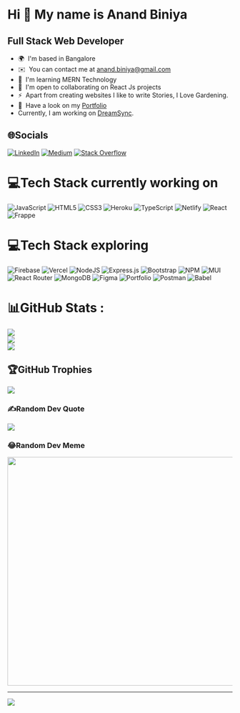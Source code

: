 Hi 👋 My name is Anand Biniya
=============================

Full Stack Web Developer
------------------------

* 🌍  I'm based in Bangalore
* ✉️  You can contact me at [anand.biniya@gmail.com](mailto:anand.biniya@gmail.com)
* 🧠  I'm learning MERN Technology
* 🤝  I'm open to collaborating on React Js projects
* ⚡  Apart from creating websites I like to write Stories, I Love Gardening.
* 🚀  Have a look on my [Portfolio](https://portfolio-anand-biniya-4hifxs4eo-anandbiniya-gmailcom.vercel.app/)
* <i class="fas fa-wrench"></i> Currently, I am working on [DreamSync](https://github.com/Anandbiniya/DreamSyncHub).






## 🌐Socials
[![LinkedIn](https://img.shields.io/badge/LinkedIn-%230077B5.svg?logo=linkedin&logoColor=white)](https://linkedin.com/in/anandbin) [![Medium](https://img.shields.io/badge/Medium-12100E?logo=medium&logoColor=white)](https://medium.com/@@corazonamith) [![Stack Overflow](https://img.shields.io/badge/-Stackoverflow-FE7A16?logo=stack-overflow&logoColor=white)](https://stackoverflow.com/users/anandcorazonamith) 



# 💻Tech Stack currently working on

![JavaScript](https://img.shields.io/badge/javascript-%23323330.svg?style=for-the-badge&logo=javascript&logoColor=%23F7DF1E)
![HTML5](https://img.shields.io/badge/html5-%23E34F26.svg?style=for-the-badge&logo=html5&logoColor=white)
![CSS3](https://img.shields.io/badge/css3-%231572B6.svg?style=for-the-badge&logo=css3&logoColor=white)
![Heroku](https://img.shields.io/badge/heroku-%23430098.svg?style=for-the-badge&logo=heroku&logoColor=white)
![TypeScript](https://img.shields.io/badge/typescript-%23007ACC.svg?style=for-the-badge&logo=typescript&logoColor=white)
![Netlify](https://img.shields.io/badge/netlify-%23000000.svg?style=for-the-badge&logo=netlify&logoColor=#00C7B7)
![React](https://img.shields.io/badge/react-%2320232a.svg?style=for-the-badge&logo=react&logoColor=%2361DAFB)
![Frappe](https://img.shields.io/badge/frappe-%236DB447.svg?style=for-the-badge&logo=frappe&logoColor=white)

# 💻Tech Stack exploring
![Firebase](https://img.shields.io/badge/firebase-%23039BE5.svg?style=for-the-badge&logo=firebase) ![Vercel](https://img.shields.io/badge/vercel-%23000000.svg?style=for-the-badge&logo=vercel&logoColor=white) ![NodeJS](https://img.shields.io/badge/node.js-6DA55F?style=for-the-badge&logo=node.js&logoColor=white) ![Express.js](https://img.shields.io/badge/express.js-%23404d59.svg?style=for-the-badge&logo=express&logoColor=%2361DAFB) ![Bootstrap](https://img.shields.io/badge/bootstrap-%23563D7C.svg?style=for-the-badge&logo=bootstrap&logoColor=white) ![NPM](https://img.shields.io/badge/NPM-%23000000.svg?style=for-the-badge&logo=npm&logoColor=white) ![MUI](https://img.shields.io/badge/MUI-%230081CB.svg?style=for-the-badge&logo=material-ui&logoColor=white)  ![React Router](https://img.shields.io/badge/React_Router-CA4245?style=for-the-badge&logo=react-router&logoColor=white)  ![MongoDB](https://img.shields.io/badge/MongoDB-%234ea94b.svg?style=for-the-badge&logo=mongodb&logoColor=white) 	![Figma](https://img.shields.io/badge/figma-%23F24E1E.svg?style=for-the-badge&logo=figma&logoColor=white) ![Portfolio](https://img.shields.io/badge/Portfolio-%23000000.svg?style=for-the-badge&logo=firefox&logoColor=#FF7139) ![Postman](https://img.shields.io/badge/Postman-FF6C37?style=for-the-badge&logo=postman&logoColor=white) ![Babel](https://img.shields.io/badge/Babel-F9DC3e?style=for-the-badge&logo=babel&logoColor=black)
# 📊GitHub Stats :
![](https://github-readme-stats.vercel.app/api?username=Anandbiniya&theme=monokai&hide_border=true&include_all_commits=false&count_private=true)<br/>
![](https://github-readme-streak-stats.herokuapp.com/?user=Anandbiniya&theme=monokai&hide_border=true)<br/>
![](https://github-readme-stats.vercel.app/api/top-langs/?username=Anandbiniya&theme=monokai&hide_border=true&include_all_commits=false&count_private=true&layout=compact)

## 🏆GitHub Trophies
![](https://github-profile-trophy.vercel.app/?username=Anandbiniya&theme=radical&no-frame=false&no-bg=false&margin-w=4)

### ✍️Random Dev Quote
![](https://quotes-github-readme.vercel.app/api?type=horizontal&theme=radical)

### 😂Random Dev Meme
<img src="https://random-memer.herokuapp.com/" width="512px"/>

---
[![](https://visitcount.itsvg.in/api?id=Anandbiniya&icon=0&color=0)](https://visitcount.itsvg.in)
